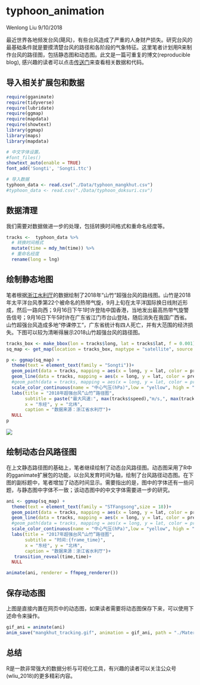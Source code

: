 typhoon\_animation
================
Wenlong Liu
9/10/2018

最近世界各地频发台风(飓风)，有些台风造成了严重的人身财产损失。研究台风的最基础条件就是要摸清楚台风的路径和各阶段的气象特征。这里笔者计划用R来制作台风的路径图，包括静态图和动态图。此文是一篇可重复的博文(reproducible
blog),
感兴趣的读者可以点击[传送门](https://github.com/wenlong-liu/typhoon_animation)来查看相关数据和代码。

## 导入相关扩展包和数据

``` r
require(gganimate)
require(tidyverse)
require(lubridate)
require(ggmap)
require(mapdata)
require(showtext)
library(ggmap)
library(maps)
library(mapdata)

# 中文字体设置。
#font_files()
showtext_auto(enable = TRUE)
font_add('Songti', 'Songti.ttc')

# 导入数据
typhoon_data <- read.csv("./Data/typhoon_mangkhut.csv")
#typhoon_data <- read.csv("./Data/typhoon_doksuri.csv")
```

## 数据清理

我们需要对数据做进一步的处理，包括转换时间格式和重命名经度等。

``` r
tracks <-  typhoon_data %>% 
  # 转换时间格式
  mutate(time = mdy_hm(time)) %>% 
  # 重命名经度
  rename(long = lng) 
```

## 绘制静态地图

笔者根据[浙江水利厅](http://typhoon.zjwater.gov.cn/default.aspx)的数据绘制了2018年“山竹“超强台风的路线图。山竹是2018年太平洋台风季第22个被命名的热带气旋，9月上旬在太平洋国际换日线附近形成，然后一路向西；9月16日下午1时许登陆中国香港，当地发出最高热带气旋警告信号；9月16日下午5时许在广东省江门市台山登陆，随后消失在我国广西省。山竹超强台风造成多地“停课停工“，广东省统计有四人死亡，并有大范围的经济损失。下图可以较为清晰得展示2018山竹超强台风的路径图。

``` r
tracks_box <- make_bbox(lon = tracks$long, lat = tracks$lat, f = 0.001)
sq_map <- get_map(location = tracks_box, maptype = "satellite", source = "google", zoom = 3)

p <- ggmap(sq_map) + 
  theme(text = element_text(family = "Songti"))+
  geom_point(data = tracks, mapping = aes(x = long, y = lat, color = pressure)) +
  geom_line(data = tracks, mapping = aes(x = long, y = lat, color = pressure)) +
  #geom_path(data = tracks, mapping = aes(x = long, y = lat, color = pressure))+
  scale_color_continuous(name = "中心气压(hPa)",low = "yellow", high = "red")+
  labs(title = "2018年超强台风“山竹”路径图",
       subtitle = paste("最大风速:", max(tracks$speed),"m/s,", max(tracks$power),"级台风"),
       x = "东经", y = "北纬", 
       caption = "数据来源：浙江省水利厅")+
  NULL
p
```

![](typhoon_mangkhut_files/figure-gfm/unnamed-chunk-3-1.png)<!-- -->

## 绘制动态台风路径图

在上文静态路径图的基础上，笔者继续绘制了动态台风路径图。动态图采用了R中的gganimate扩展包的功能，以台风发育时间为轴，绘制了台风路径动态图。在下图的副标题中，笔者增加了动态时间显示。需要指出的是，图中的字体还有一些问题，与静态图中字体不一致；该动态图中的中文字体需要进一步的研究。

``` r
ani <- ggmap(sq_map) + 
  theme(text = element_text(family = "STFangsong",size = 18))+
  geom_point(data = tracks, mapping = aes(x = long, y = lat, color = pressure)) +
  geom_line(data = tracks, mapping = aes(x = long, y = lat, color = pressure)) +
  #geom_path(data = tracks, mapping = aes(x = long, y = lat, color = pressure))+
  scale_color_continuous(name = "中心气压(hPa)",low = "yellow", high = "red")+
  labs(title = "2017年超强台风“山竹”路径图",
       subtitle = "时间:{frame_time}",
       x = "东经", y = "北纬", 
       caption = "数据来源：浙江省水利厅")+
   transition_reveal(time,time)+
  NULL

animate(ani, renderer = ffmpeg_renderer())
```

## 保存动态图

上图是直接内置在网页中的动态图，如果读者需要将动态图保存下来，可以使用下述命令来操作。

``` r
gif_ani = animate(ani)
anim_save("mangkhut_tracking.gif", animation = gif_ani, path = "./Materials/")
```

## 总结

R是一款非常强大的数据分析与可视化工具，有兴趣的读者可以关注公众号(wliu\_2018)的更多精彩内容。

